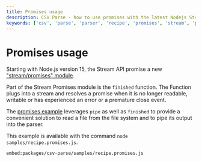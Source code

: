 ```yaml
---
title: Promises usage
description: CSV Parse - how to use promises with the latest Nodejs Stream API.
keywords: ['csv', 'parse', 'parser', 'recipe', 'promises', 'stream', 'pipe', 'read']
---
```


# Promises usage

Starting with Node.js version 15, the Stream API promise a new ["stream/promises" module](https://nodejs.org/api/stream.html#stream_streams_promises_api).

Part of the Stream Promises module is the `finished` function. The Function plugs into a stream and resolves a promise when it is no longer readable, writable or has experienced an error or a premature close event.

The [promises example](https://github.com/adaltas/node-csv/blob/master/packages/csv-parse/samples/recipe.promises.js) leverages `pipe` as well as `finished` to provide a convenient solution to read a file from the file system and to pipe its output into the parser.

This example is available with the command `node samples/recipe.promises.js`.

`embed:packages/csv-parse/samples/recipe.promises.js`
